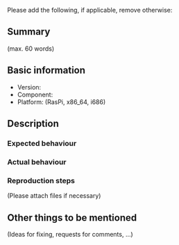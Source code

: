 Please add the following, if applicable, remove otherwise:

## Summary ##

(max. 60 words)

## Basic information ##

 - Version:
 - Component:
 - Platform: (RasPi, x86_64, i686)

## Description ##

### Expected behaviour ###

### Actual behaviour ###

### Reproduction steps ##

(Please attach files if necessary)

## Other things to be mentioned ##

(Ideas for fixing, requests for comments, …)
